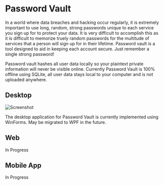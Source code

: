 # Password Vault

In a world where data breaches and hacking occur regularly, it is extremely important to use long, random, strong passwords unique to each service you sign up for to protect your data. It is very difficult to accomplish this as it is difficult to memorize truely random passwords for the multitude of services that a person will sign up for in their lifetime. Password vault is a tool designed to aid in keeping each account secure. Just remember a single strong password!

Password vault hashes all user data locally so your plaintext private information will never be visible online. Currently Password Vault is 100% offline using SQLite, all user data stays local to your computer and is not uploaded anywhere.

## Desktop

![Screenshot](https://i.imgur.com/gBuhMTi.png)

The desktop application for Password Vault is currently implemented using WinForms. May be migrated to WPF in the future.

## Web

In Progress

## Mobile App

In Progress
